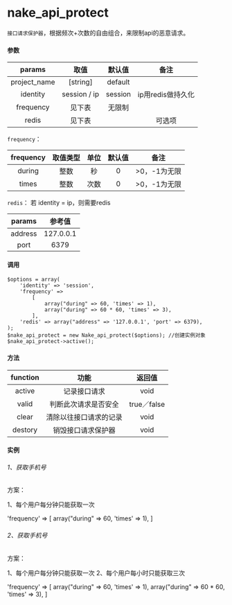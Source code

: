
# nake_api_protect
 
 `接口请求保护器`，根据频次+次数的自由组合，来限制api的恶意请求。
 
####  参数

| params    | 取值           | 默认值 |  备注 | 
| :------------: |:-------------:|:-------------:|:-------------:|
| project_name      | [string] | default |  | 
| identity      | session / ip | session | ip用redis做持久化 | 
| frequency     |  见下表   |   无限制 |   | 
| redis   |   见下表  |     |  可选项 | 

`frequency`：

| frequency    | 取值类型           | 单位 |  默认值 | 备注 | 
| :------------: |:-------------:|:-------------:|:-------------:|:-------------:|
| during      | 整数 | 秒 | 0 | >0，-1为无限 | 
| times     |   整数  | 次数 | 0 | >0，-1为无限 | 

`redis`：
若 identity = ip，则需要redis

| params    | 参考值 | 
| :------------: |:-------------:| 
| address      | 127.0.0.1 |   
| port     |  6379  |  

####  调用

```
$options = array(
    'identity' => 'session',
    'frequency' =>
        [
            array("during" => 60, 'times' => 1),
            array("during" => 60 * 60, 'times' => 3),
        ],
    'redis' => array("address" => '127.0.0.1', 'port' => 6379),
);
$nake_api_protect = new Nake_api_protect($options); //创建实例对象
$nake_api_protect->active();
```

####  方法

| function    | 功能          | 返回值 | 
| :------------: |:-------------:|:-------------:| 
| active     | 记录接口请求 | void | 
| valid      | 判断此次请求是否安全 | true／false | 
| clear     |  清除以往接口请求的记录  |  void  | 
| destory  |   销毁接口请求保护器  |   void  | 


####  实例

###### 1、获取手机号

方案：

1、每个用户每分钟只能获取一次

'frequency' => 
[
    array("during" => 60, 'times' => 1), 
]


###### 2、获取手机号

方案：

1、每个用户每分钟只能获取一次
2、每个用户每小时只能获取三次

'frequency' => 
[
    array("during" => 60, 'times' => 1), 
    array("during" => 60 * 60, 'times' => 3), 
]


 
 
